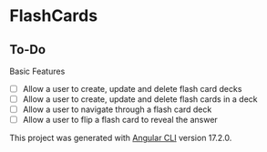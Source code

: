# FlashCards

## To-Do

Basic Features

 - [ ] Allow a user to create, update and delete flash card decks
 - [ ] Allow a user to create, update and delete flash cards in a deck
 - [ ] Allow a user to navigate through a flash card deck
 - [ ] Allow a user to flip a flash card to reveal the answer

This project was generated with [Angular CLI](https://github.com/angular/angular-cli) version 17.2.0.

